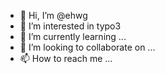 - 👋 Hi, I’m @ehwg
- 👀 I’m interested in typo3
- 🌱 I’m currently learning ...
- 💞️ I’m looking to collaborate on ...
- 📫 How to reach me ...

<!---
ehwg/ehwg is a ✨ special ✨ repository because its `README.md` (this file) appears on your GitHub profile.
You can click the Preview link to take a look at your changes.
--->
